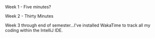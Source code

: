 Week 1 - Five minutes?

Week 2 - Thirty Minutes 

Week 3 through end of semester...I've installed WakaTime to track all my coding within the IntelliJ IDE.
